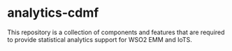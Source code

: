 # analytics-cdmf

This repository is a collection of components and features that are required to provide statistical analytics support for WSO2 EMM and IoTS.
